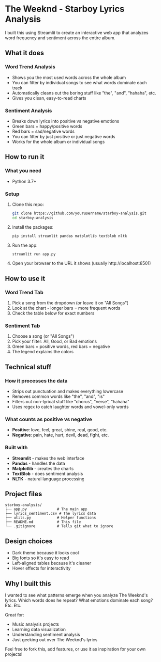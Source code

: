 # The Weeknd - Starboy Lyrics Analysis

I built this using Streamlit to create an interactive web app that analyzes word frequency and sentiment across the entire album. 

## What it does

### Word Trend Analysis
- Shows you the most used words across the whole album
- You can filter by individual songs to see what words dominate each track
- Automatically cleans out the boring stuff like "the", "and", "hahaha", etc.
- Gives you clean, easy-to-read charts

### Sentiment Analysis  
- Breaks down lyrics into positive vs negative emotions
- Green bars = happy/positive words
- Red bars = sad/negative words
- You can filter by just positive or just negative words
- Works for the whole album or individual songs

## How to run it

### What you need
- Python 3.7+

### Setup
1. Clone this repo:
   ```bash
   git clone https://github.com/yourusername/starboy-analysis.git
   cd starboy-analysis
   ```

2. Install the packages:
   ```bash
   pip install streamlit pandas matplotlib textblob nltk
   ```

3. Run the app:
   ```bash
   streamlit run app.py
   ```

4. Open your browser to the URL it shows (usually http://localhost:8501)

## How to use it

### Word Trend Tab
1. Pick a song from the dropdown (or leave it on "All Songs")
2. Look at the chart - longer bars = more frequent words
3. Check the table below for exact numbers

### Sentiment Tab  
1. Choose a song (or "All Songs")
2. Pick your filter: All, Good, or Bad emotions
3. Green bars = positive words, red bars = negative
4. The legend explains the colors

## Technical stuff

### How it processes the data
- Strips out punctuation and makes everything lowercase
- Removes common words like "the", "and", "is"
- Filters out non-lyrical stuff like "chorus", "verse", "hahaha"
- Uses regex to catch laughter words and vowel-only words

### What counts as positive vs negative
- **Positive**: love, feel, great, shine, real, good, etc.
- **Negative**: pain, hate, hurt, devil, dead, fight, etc.

### Built with
- **Streamlit** - makes the web interface
- **Pandas** - handles the data
- **Matplotlib** - creates the charts
- **TextBlob** - does sentiment analysis
- **NLTK** - natural language processing

## Project files
```
starboy-analysis/
├── app.py              # The main app
├── lyrics_sentiment.csv # The lyrics data
├── utils.py            # Helper functions
├── README.md           # This file
└── .gitignore          # Tells git what to ignore
```

## Design choices
- Dark theme because it looks cool
- Big fonts so it's easy to read
- Left-aligned tables because it's cleaner
- Hover effects for interactivity

## Why I built this
I wanted to see what patterns emerge when you analyze The Weeknd's lyrics. Which words does he repeat? What emotions dominate each song? Etc. Etc.

Great for:
- Music analysis projects
- Learning data visualization
- Understanding sentiment analysis
- Just geeking out over The Weeknd's lyrics

Feel free to fork this, add features, or use it as inspiration for your own projects!


